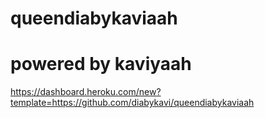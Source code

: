 # queendiabykaviaah

<b><h1>powered by kaviyaah</h1></b>

https://dashboard.heroku.com/new?template=https://github.com/diabykavi/queendiabykaviaah
